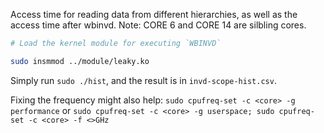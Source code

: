 Access time for reading data from different hierarchies, as well as the access time after wbinvd.
Note: CORE 6 and CORE 14 are silbling cores. 

``` bash
# Load the kernel module for executing `WBINVD`

sudo insmmod ../module/leaky.ko
```

Simply run `sudo ./hist`, and the result is in `invd-scope-hist.csv`.

Fixing the frequency might also help:
`sudo cpufreq-set -c <core> -g performance`
or
`sudo cpufreq-set -c <core> -g userspace; sudo cpufreq-set -c <core> -f <>GHz`